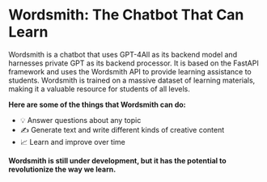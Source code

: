 # Wordsmith: The Chatbot That Can Learn

Wordsmith is a chatbot that uses GPT-4All as its backend model and harnesses private GPT as its backend processor. It is based on the FastAPI framework and uses the Wordsmith API to provide learning assistance to students. Wordsmith is trained on a massive dataset of learning materials, making it a valuable resource for students of all levels.

**Here are some of the things that Wordsmith can do:**

* 💡 Answer questions about any topic
* ✍️ Generate text and write different kinds of creative content
* 📈 Learn and improve over time

**Wordsmith is still under development, but it has the potential to revolutionize the way we learn.**


